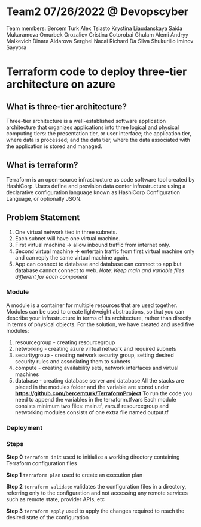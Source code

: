# Team2 07/26/2022  @ Devopscyber
Team members:
Bercem Turk
Alex Tsiasto
Krystina  Liaudanskaya
Saida Mukaramova
Omurbek Orozaliev
Cristina  Cotorobai
Ghulam Alemi
Andryy Malkevich
Dinara Aidarova
Serghei Nacai
Richard Da Silva
Shukurillo Iminov
Sayyora

# Terraform code to deploy three-tier architecture on azure

## What is three-tier architecture?
Three-tier architecture is a well-established software application architecture that organizes applications into three logical and physical computing tiers: the presentation tier, or user interface; the application tier, where data is processed; and the data tier, where the data associated with the application is stored and managed.

## What is terraform?
Terraform is an open-source infrastructure as code software tool created by HashiCorp. Users define and provision data center infrastructure using a declarative configuration language known as HashiCorp Configuration Language, or optionally JSON.

## Problem Statement
1. One virtual network tied in three subnets.
2. Each subnet will have one virtual machine.
3. First virtual machine -> allow inbound traffic from internet only.
4. Second virtual machine -> entertain traffic from first virtual machine only and can reply the same virtual machine again.
5. App can connect to database and database can connect to app but database cannot connect to web.
_Note: Keep main and variable files different for each component_


### Module
A module is a container for multiple resources that are used together. Modules can be used to create lightweight abstractions, so that you can describe your infrastructure in terms of its architecture, rather than directly in terms of physical objects.
For the solution, we have created and used five modules:
1. resourcegroup - creating resourcegroup
2. networking - creating azure virtual network and required subnets
3. securitygroup - creating network security group, setting desired security rules and associating them to subnets
4. compute - creating availability sets, network interfaces and virtual machines
5. database - creating database server and database
All the stacks are placed in the modules folder and the variable are stored under **https://github.com/bercemturk/TerraformProject**
To run the code you need to append the variables in the terraform.tfvars
Each module consists minimum two files: main.tf, vars.tf
resourcegroup and networking modules consists of one extra file named output.tf

### Deployment

### Steps
**Step 0** `terraform init`
used to initialize a working directory containing Terraform configuration files

**Step 1** `terraform plan`
used to create an execution plan

**Step 2** `terraform validate`
validates the configuration files in a directory, referring only to the configuration and not accessing any remote services such as remote state, provider APIs, etc

**Step 3** `terraform apply`
used to apply the changes required to reach the desired state of the configuration





















